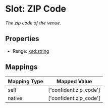 # Slot: ZIP Code
_The zip code of the venue._



<!-- no inheritance hierarchy -->


## Properties

 * Range: [xsd:string](http://www.w3.org/2001/XMLSchema#string)



## Mappings

| Mapping Type | Mapped Value |
| ---  | ---  |
| self | ['confident:zip_code'] |
| native | ['confident:zip_code'] |






